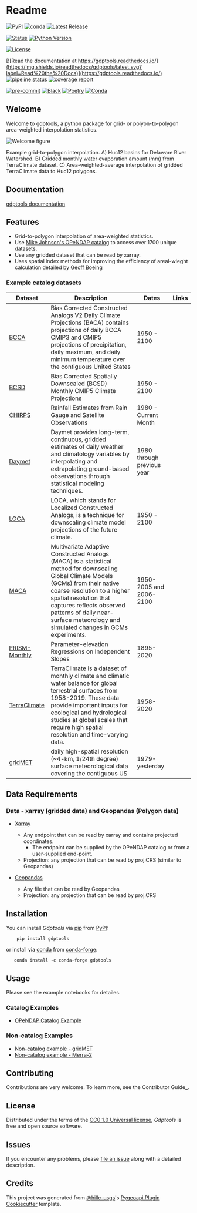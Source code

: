 # Readme

[![PyPI](https://img.shields.io/pypi/v/gdptools.svg)](https://pypi.org/project/gdptools/)
[![conda](https://anaconda.org/conda-forge/gdptools/badges/version.svg)](https://anaconda.org/conda-forge/gdptools)
[![Latest Release](https://code.usgs.gov/wma/nhgf/toolsteam/gdptools/-/badges/release.svg)](https://code.usgs.gov/wma/nhgf/toolsteam/gdptools/-/releases)

[![Status](https://img.shields.io/pypi/status/gdptools.svg)](https://pypi.org/project/gdptools/)
[![Python Version](https://img.shields.io/pypi/pyversions/gdptools)](https://pypi.org/project/gdptools)

[![License](https://img.shields.io/pypi/l/gdptools)](https://creativecommons.org/publicdomain/zero/1.0/legalcode)

[![Read the documentation at https://gdptools.readthedocs.io/](https://img.shields.io/readthedocs/gdptools/latest.svg?label=Read%20the%20Docs)](https://gdptools.readthedocs.io/)
[![pipeline status](https://code.usgs.gov/wma/nhgf/toolsteam/gdptools/badges/main/pipeline.svg)](https://code.usgs.gov/wma/nhgf/toolsteam/gdptools/-/commits/main)
[![coverage report](https://code.usgs.gov/wma/nhgf/toolsteam/gdptools/badges/main/coverage.svg)](https://code.usgs.gov/wma/nhgf/toolsteam/gdptools/-/commits/main)

[![pre-commit](https://img.shields.io/badge/pre--commit-enabled-brightgreen?logo=pre-commit&logoColor=white)](https://code.usgs.gov/pre-commit/pre-commit)
[![Black](https://img.shields.io/badge/code%20style-black-000000.svg)](https://code.usgs.gov/psf/black)
[![Poetry](https://img.shields.io/badge/poetry-enabled-blue)](https://python-poetry.org/)
[![Conda](https://img.shields.io/badge/conda-enabled-green)](https://anaconda.org/)

## Welcome

Welcome to gdptools, a python package for grid- or polyon-to-polygon area-weighted interpolation statistics.

![Welcome figure](./docs/assets/Welcom_fig.png)

<figcaption>Example grid-to-polygon interpolation.  A) Huc12 basins for Delaware River Watershed. B) Gridded monthly water evaporation amount (mm) from TerraClimate dataset. C) Area-weighted-average interpolation of gridded TerraClimate data to Huc12 polygons.</figcaption>

## Documentation

[gdptools documentation](https://gdptools.readthedocs.io/en/latest/)

## Features

- Grid-to-polygon interpolation of area-weighted statistics.
- Use [Mike Johnson's OPeNDAP catalog][1] to access over 1700 unique datasets.
- Use any gridded dataset that can be read by xarray.
- Uses spatial index methods for improving the efficiency of areal-wieght calculation detailed by [Geoff Boeing][2]

[1]: https://mikejohnson51.github.io/opendap.catalog/articles/catalog.html
[2]: https://geoffboeing.com/2016/10/r-tree-spatial-index-python/

### Example catalog datasets

| Dataset                                                                                    | Description                                                                                                                                                                                                                                                                                                    | Dates                      | Links |
| ------------------------------------------------------------------------------------------ | -------------------------------------------------------------------------------------------------------------------------------------------------------------------------------------------------------------------------------------------------------------------------------------------------------------- | -------------------------- | ----- |
| [BCCA](https://gdo-dcp.ucllnl.org/downscaled_cmip_projections/dcpInterface.html#About)     | Bias Corrected Constructed Analogs V2 Daily Climate Projections (BACA) contains projections of daily BCCA CMIP3 and CMIP5 projections of precipitation, daily maximum, and daily minimum temperature over the contiguous United States                                                                         | 1950 - 2100                |       |
| [BCSD](https://gdo-dcp.ucllnl.org/downscaled_cmip_projections/dcpInterface.html#About)     | Bias Corrected Spatially Downscaled (BCSD) Monthly CMIP5 Climate Projections                                                                                                                                                                                                                                   | 1950 - 2100                |       |
| [CHIRPS](https://www.chc.ucsb.edu/data/chirps)                                             | Rainfall Estimates from Rain Gauge and Satellite Observations                                                                                                                                                                                                                                                  | 1980 - Current Month       |       |
| [Daymet](https://daymet.ornl.gov/)                                                         | Daymet provides long-term, continuous, gridded estimates of daily weather and climatology variables by interpolating and extrapolating ground-based observations through statistical modeling techniques.                                                                                                      | 1980 through previous year |       |
| [LOCA](https://gdo-dcp.ucllnl.org/downscaled_cmip_projections/dcpInterface.html#**About**) | LOCA, which stands for Localized Constructed Analogs, is a technique for downscaling climate model projections of the future climate.                                                                                                                                                                          | 1950 - 2100                |       |
| [MACA](https://www.climatologylab.org/maca.html)                                           | Multivariate Adaptive Constructed Analogs (MACA) is a statistical method for downscaling Global Climate Models (GCMs) from their native coarse resolution to a higher spatial resolution that captures reflects observed patterns of daily near-surface meteorology and simulated changes in GCMs experiments. | 1950-2005 and 2006-2100    |       |
| [PRISM-Monthly](https://cida.usgs.gov/thredds/catalog.html?dataset=cida.usgs.gov/prism_v2) | Parameter-elevation Regressions on Independent Slopes                                                                                                                                                                                                                                                          | 1895-2020                  |       |
| [TerraClimate](https://www.climatologylab.org/terraclimate.html)                           | TerraClimate is a dataset of monthly climate and climatic water balance for global terrestrial surfaces from 1958-2019. These data provide important inputs for ecological and hydrological studies at global scales that require high spatial resolution and time-varying data.                               | 1958-2020                  |       |
| [gridMET](https://www.climatologylab.org/gridmet.html)                                     | daily high-spatial resolution (~4-km, 1/24th degree) surface meteorological data covering the contiguous US                                                                                                                                                                                                    | 1979-yesterday             |       |

## Data Requirements

### Data - xarray (gridded data) and Geopandas (Polygon data)

- [Xarray](https://docs.xarray.dev/en/stable/)

  - Any endpoint that can be read by xarray and contains projected coordinates.
    - The endpoint can be supplied by the OPeNDAP catalog or from a user-supplied end-point.
  - Projection: any projection that can be read by proj.CRS (similar to Geopandas)

- [Geopandas](https://geopandas.org/en/stable/)
  - Any file that can be read by Geopandas
  - Projection: any projection that can be read by proj.CRS

## Installation

You can install _Gdptools_ via [pip](https://pip.pypa.io/) from [PyPI](https://pypi.org/):

        pip install gdptools

or install via [conda](https://anaconda.org/) from [conda-forge](https://anaconda.org/conda-forge/gdptools):

       conda install -c conda-forge gdptools

## Usage

Please see the example notebooks for detailes.

### Catalog Examples

- [OPeNDAP Catalog Example](./docs/terraclime_et.ipynb)

### Non-catalog Examples

- [Non-catalog example - gridMET](./docs/Gridmet_non_catalog.ipynb)
- [Non-catalog example - Merra-2](./docs/Merra-2-example.ipynb)

## Contributing

Contributions are very welcome. To learn more, see the Contributor Guide\_.

## License

Distributed under the terms of the [CC0 1.0 Universal license](https://creativecommons.org/publicdomain/zero/1.0/legalcode), _Gdptools_ is free and open source software.

## Issues

If you encounter any problems, please [file an issue](https://code.usgs.gov/wma/nhgf/toolsteam/gdptools/issues) along with a detailed description.

## Credits

This project was generated from [@hillc-usgs](https://code.usgs.gov/hillc-usgs)'s [Pygeoapi Plugin Cookiecutter](https://code.usgs.gov/wma/nhgf/pygeoapi-plugin-cookiecutter) template.
